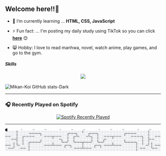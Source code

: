 ## Welcome here!!👋

<!--
**Mikan-Koi/mikan-koi** is a ✨ _special_ ✨ repository because its `README.md` (this file) appears on your GitHub profile.
-->

- 🌱 I’m currently learning ... **HTML, CSS, JavaScript**

- ⚡ Fun fact: ... I'm posting my daily study using TikTok so you can click [**here**](https://www.tiktok.com/@phenzz.7?is_from_webapp=1&sender_device=pc) 😊

- 😸 Hobby: I love to read manhwa, novel, watch anime, play games, and go to the gym.

##### Skills

<p align="center">  
<img src="https://skillicons.dev/icons?i=html,css,js" />
</p>

![Mikan-Koi GitHub stats-Dark](https://github-readme-stats.vercel.app/api?username=Mikan-Koi&show_icons=true&theme=gotham)



---

### 🎧 Recently Played on Spotify

<p align="center">
  <a href="https://open.spotify.com/user/Mikan%20Miky" target="_blank">
    <img src="https://spotify-recently-played-readme.vercel.app/api?user=31dktjeliqj5wicywq7qz6qhpjga&count=5&unique=true" alt="Spotify Recently Played" />
  </a>
</p>

---

<picture>
  <source media="(prefers-color-scheme: dark)" srcset="https://raw.githubusercontent.com/mikan-koi/mikan-koi/output/pacman-contribution-graph-dark.svg">
  <source media="(prefers-color-scheme: light)" srcset="https://raw.githubusercontent.com/mikan-koi/mikan-koi/output/pacman-contribution-graph.svg">
  <img alt="pacman contribution graph" src="https://raw.githubusercontent.com/mikan-koi/mikan-koi/output/pacman-contribution-graph.svg">
</picture>
